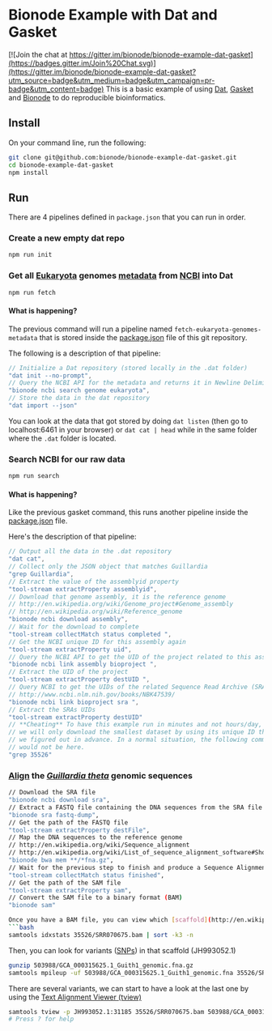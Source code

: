# Bionode Example with Dat and Gasket

[![Join the chat at https://gitter.im/bionode/bionode-example-dat-gasket](https://badges.gitter.im/Join%20Chat.svg)](https://gitter.im/bionode/bionode-example-dat-gasket?utm_source=badge&utm_medium=badge&utm_campaign=pr-badge&utm_content=badge)
This is a basic example of using [Dat](http://dat-data.com), [Gasket](https://github.com/datproject/gasket) and [Bionode](http://bionode.io) to do reproducible bioinformatics.


## Install
On your command line, run the following:
```bash
git clone git@github.com:bionode/bionode-example-dat-gasket.git
cd bionode-example-dat-gasket
npm install
```

## Run

There are 4 pipelines defined in `package.json` that you can run in order.

### Create a new empty dat repo

```bash
npm run init
```

### Get all [Eukaryota](http://en.wikipedia.org/wiki/Eukaryote) genomes [metadata](http://en.wikipedia.org/wiki/Metadata) from [NCBI](http://www.ncbi.nlm.nih.gov) into Dat
```bash
npm run fetch
```
#### What is happening?
The previous command will run a pipeline named ```fetch-eukaryota-genomes-metadata``` that is stored inside the [package.json](https://github.com/bionode/bionode-example-dat-gasket/blob/master/package.json) file of this git repository.

The following is a description of that pipeline:
```javascript
// Initialize a Dat repository (stored locally in the .dat folder)
"dat init --no-prompt",
// Query the NCBI API for the metadata and returns it in Newline Delimited JSON format
"bionode ncbi search genome eukaryota",
// Store the data in the dat repository
"dat import --json"
```

You can look at the data that got stored by doing ```dat listen``` (then go to localhost:6461 in your browser) or ```dat cat | head``` while in the same folder where the ```.dat``` folder is located.

### Search NCBI for our raw data

```bash
npm run search
```
#### What is happening?
Like the previous gasket command, this runs another pipeline inside the [package.json](https://github.com/bionode/bionode-example-dat-gasket/blob/master/package.json) file.

Here's the description of that pipeline:

```javascript
// Output all the data in the .dat repository
"dat cat",
// Collect only the JSON object that matches Guillardia
"grep Guillardia",
// Extract the value of the assemblyid property
"tool-stream extractProperty assemblyid",
// Download that genome assembly, it is the reference genome
// http://en.wikipedia.org/wiki/Genome_project#Genome_assembly
// http://en.wikipedia.org/wiki/Reference_genome
"bionode ncbi download assembly",
// Wait for the download to complete
"tool-stream collectMatch status completed ",
// Get the NCBI unique ID for this assembly again
"tool-stream extractProperty uid",
// Query the NCBI API to get the UID of the project related to this assembly
"bionode ncbi link assembly bioproject ",
// Extract the UID of the project
"tool-stream extractProperty destUID ",
// Query NCBI to get the UIDs of the related Sequence Read Archive (SRA) files
// http://www.ncbi.nlm.nih.gov/books/NBK47539/
"bionode ncbi link bioproject sra ",
// Extract the SRAs UIDs
"tool-stream extractProperty destUID"
// **Cheating** To have this example run in minutes and not hours/day,
// we will only download the smallest dataset by using its unique ID that
// we figured out in advance. In a normal situation, the following command
// would not be here.
"grep 35526"
```

### [Align](http://en.wikipedia.org/wiki/Sequence_alignment) the [*Guillardia theta*](http://en.wikipedia.org/wiki/Guillardia) genomic sequences

```bash
// Download the SRA file
"bionode ncbi download sra",
// Extract a FASTQ file containing the DNA sequences from the SRA file
"bionode sra fastq-dump",
// Get the path of the FASTQ file
"tool-stream extractProperty destFile",
// Map the DNA sequences to the reference genome
// http://en.wikipedia.org/wiki/Sequence_alignment
// http://en.wikipedia.org/wiki/List_of_sequence_alignment_software#Short-Read_Sequence_Alignment
"bionode bwa mem **/*fna.gz",
// Wait for the previous step to finish and produce a Sequence Alignment/Map (SAM) file
"tool-stream collectMatch status finished",
// Get the path of the SAM file
"tool-stream extractProperty sam",
// Convert the SAM file to a binary format (BAM)
"bionode sam"

Once you have a BAM file, you can view which [scaffold](http://en.wikipedia.org/wiki/Contig#Sequence_contigs) of the reference genomes has more [reads](http://www.k.u-tokyo.ac.jp/pros-e/person/shinichi_morishita/genome-assembly.jpg) mapped to it
```bash
samtools idxstats 35526/SRR070675.bam | sort -k3 -n
```
Then, you can look for variants ([SNPs](http://en.wikipedia.org/wiki/Single-nucleotide_polymorphism)) in that scaffold (JH993052.1)
```bash
gunzip 503988/GCA_000315625.1_Guith1_genomic.fna.gz
samtools mpileup -uf 503988/GCA_000315625.1_Guith1_genomic.fna 35526/SRR070675.bam | bcftools view -v snps - | grep JH993052.1
```
There are several variants, we can start to have a look at the last one by using the [Text Alignment Viewer (tview)](http://samtools.sourceforge.net/tview.shtml)
```bash
samtools tview -p JH993052.1:31185 35526/SRR070675.bam 503988/GCA_000315625.1_Guith1_genomic.fna
# Press ? for help
```
